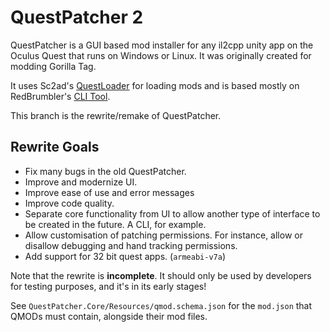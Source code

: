 # QuestPatcher 2

QuestPatcher is a GUI based mod installer for any il2cpp unity app on the Oculus Quest that runs on Windows or Linux.
It was originally created for modding Gorilla Tag.

It uses Sc2ad's [QuestLoader](https://github.com/sc2ad/QuestLoader/) for loading mods and is based mostly on RedBrumbler's [CLI Tool](https://github.com/RedBrumbler/QuestAppPatcher).

This branch is the rewrite/remake of QuestPatcher.
## Rewrite Goals
- Fix many bugs in the old QuestPatcher.
- Improve and modernize UI.
- Improve ease of use and error messages
- Improve code quality.
- Separate core functionality from UI to allow another type of interface to be created in the future. A CLI, for example.
- Allow customisation of patching permissions. For instance, allow or disallow debugging and hand tracking permissions.
- Add support for 32 bit quest apps. (`armeabi-v7a`) 

Note that the rewrite is __incomplete__. It should only be used by developers for testing purposes, and it's in its early stages!

See `QuestPatcher.Core/Resources/qmod.schema.json` for the `mod.json` that QMODs must contain, alongside their mod files.
